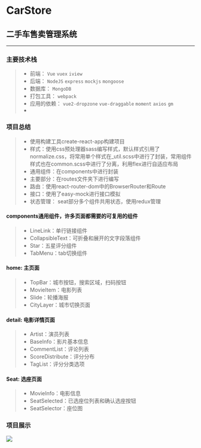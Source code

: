 # CarStore
## 二手车售卖管理系统
------

### 主要技术栈
> * 前端： `Vue` `vuex` `iview`
> * 后端： `NodeJS` `express` `mockjs` `mongoose`
> * 数据库： `MongoDB`
> * 打包工具： `webpack`
> * 应用的依赖： `vue2-dropzone` `vue-draggable` `moment` `axios` `gm`
> * 
### 项目总结
> * 使用构建工具create-react-app构建项目
> * 样式：使用css预处理器sass编写样式，默认样式引用了normalize.css，将常用单个样式在_util.scss中进行了封装，常用组件样式也在common.scss中进行了分离，利用flex进行自适应布局
> * 通用组件：在components中进行封装
> * 主要部分：在routes文件夹下进行编写
> * 路由：使用react-router-dom中的BrowserRouter和Route
> * 接口：使用了easy-mock进行接口模拟
> * 状态管理： seat部分多个组件共用状态，使用redux管理
#### components通用组件，许多页面都需要的可复用的组件
> * LineLink：单行链接组件
> * CollapsibleText：可折叠和展开的文字段落组件
> * Star：五星评分组件
> * TabMenu：tab切换组件
#### home: 主页面
> * TopBar：城市按钮，搜索区域，扫码按钮
> * MovieItem：电影列表
> * Slide：轮播海报
> * CityLayer：城市切换页面
#### detail: 电影详情页面
> * Artist：演员列表
> * BaseInfo：影片基本信息
> * CommentList：评论列表
> * ScoreDistribute：评分分布
> * TagList：评分分类选项
#### Seat: 选座页面
> * MovieInfo：电影信息
> * SeatSelected：已选座位列表和确认选座按钮
> * SeatSelector：座位图

### 项目展示

<img src="https://github.com/Chzfly/projectBT/blob/master/capture/show.gif"/>
